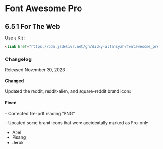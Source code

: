 # Font Awesome Pro
## 6.5.1 For The Web

<p>Use a Kit :</p>

```html
<link href="https://cdn.jsdelivr.net/gh/dicky-alfansyah/fontawesome_pro@main/6.5.1/css/all.min.css" rel="stylesheet"  crossorigin="anonymous">
```
<h3>Changelog</h3>
<p> Released November 30, 2023 </p>

<h4>Changed</h4>
<p>Updated the reddit, reddit-alien, and square-reddit brand icons</p>
<h4>Fixed</h4>
<p>- Corrected file-pdf reading "PNG"</p>
<p>- Updated some brand icons that were accidentally marked as Pro-only</p>
<ul>
    <li>Apel</li>
    <li>Pisang</li>
    <li>Jeruk</li>
</ul>

